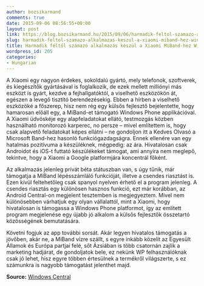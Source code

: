 ```yaml
---
author: bozsikarmand
comments: true
date: 2015-09-06 08:56:55+00:00
layout: post
link: https://blog.bozsikarmand.hu/2015/09/06/harmadik-feltol-szamazo-alkalmazas-keszul-a-xiaomi-miband-hez-windows-phone-ra/
slug: harmadik-feltol-szamazo-alkalmazas-keszul-a-xiaomi-miband-hez-windows-phone-ra
title: Harmadik féltől számazó alkalmazás készül a Xiaomi MiBand-hez Windows Phone-ra
wordpress_id: 205
categories:
- Hungarian
---
```


A Xiaomi egy nagyon érdekes, sokoldalú gyártó, mely telefonok, szoftverek, és kiegészítők gyártásával is foglalkozik, de ezek mellett milliónyi más eszközt is gyárt, kezdve a fejhallgatóktól, a viselhető eszközökön át, egészen a levegő tisztító berendezésekig. Ebben a hírben a viselhető eszközöké a főszerep, hisz nem rég egy külsős fejlesztő bejelentette, hogy hamarosan előáll egy, a MiBand-et támogató Windows Phone applikációval. A Xiaomi üdvöskéje egy alapfeladatokat ellátó, testmozgás közben használható monitorozó karperec, no persze – mivel említettem is, hogy csak alapvető feladatokat képes ellátni – ne gondoljon itt a Kedves Olvasó a Microsoft Band-hez hasonló funkciógazdagságra. Ennek ellenére van egy hatalmas pozitívuma a készüléknek, mégpedig: az ára. Hivatalosan csak Androidot és iOS-t futtató készülékeket támogat, ami annyira nem meglepő, tekintve, hogy a Xiaomi a Google platformjára koncentrál főként.

Az alkalmazás jelenleg privát béta státuszban van, s úgy tűnik, már támogatja a MiBand lépésszámláló funkcióját, illetve a csendes riasztást is. Ezen kívül feltehetőleg csak spanyol nyelven érhető el a program jelenleg. A csendes riasztás egy különösen hasznos funkció, ezt már korábban, az Android Central-on megjelent tesztemben is megjegyeztem. Mivel nem különösebben várhatjuk egy olyan vállalattól, mint a Xiaomi, hogy hivatalosan is támogassa a Windows Phone platformot, így az említett program megjelenése egy újabb jó alkalom a külsős fejlesztők összetartó közösségének bemutatására.

Követni fogjuk az app további sorsát. Akár legyen hivatalos támogatás a jövőben, akár ne, a MiBand vízre szállt, s egyre inkább közelít az Egyesült Államok és Európa partjai felé, sőt Ázsiában is több csatornán zajlik a marketing hadjárat, de gondoljatok bele, ez nekünk WP felhasználóknak csak jó lehet, hisz egyre többen értesülnek a termékről világszerte, s ez számunkra is nagyobb támogatást jelenthet majd.

__Source:__ [Windows Central](http://www.windowscentral.com/third-party-app-xiaomi-miband-wearable-works?utm_source=wpc&utm_medium=twitter)